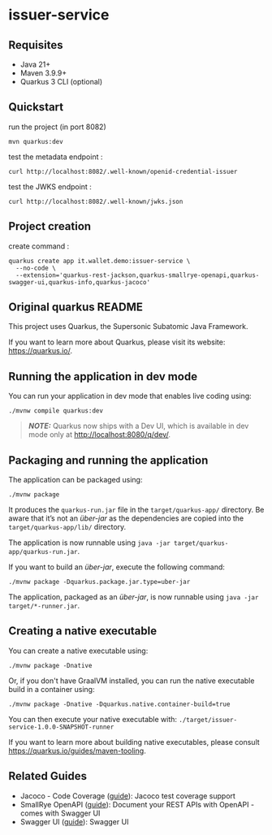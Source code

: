 # issuer-service

## Requisites

- Java 21+
- Maven 3.9.9+
- Quarkus 3 CLI (optional)

## Quickstart

run the project (in port 8082)

```shell script
mvn quarkus:dev
```

test the metadata endpoint : 

```shell script
curl http://localhost:8082/.well-known/openid-credential-issuer
```

test the JWKS endpoint :

```shell script
curl http://localhost:8082/.well-known/jwks.json
```

## Project creation

create command :

```shell script
quarkus create app it.wallet.demo:issuer-service \
  --no-code \
  --extension='quarkus-rest-jackson,quarkus-smallrye-openapi,quarkus-swagger-ui,quarkus-info,quarkus-jacoco'
```

## Original quarkus README

This project uses Quarkus, the Supersonic Subatomic Java Framework.

If you want to learn more about Quarkus, please visit its website: <https://quarkus.io/>.

## Running the application in dev mode

You can run your application in dev mode that enables live coding using:

```shell script
./mvnw compile quarkus:dev
```

> **_NOTE:_**  Quarkus now ships with a Dev UI, which is available in dev mode only at <http://localhost:8080/q/dev/>.

## Packaging and running the application

The application can be packaged using:

```shell script
./mvnw package
```

It produces the `quarkus-run.jar` file in the `target/quarkus-app/` directory.
Be aware that it’s not an _über-jar_ as the dependencies are copied into the `target/quarkus-app/lib/` directory.

The application is now runnable using `java -jar target/quarkus-app/quarkus-run.jar`.

If you want to build an _über-jar_, execute the following command:

```shell script
./mvnw package -Dquarkus.package.jar.type=uber-jar
```

The application, packaged as an _über-jar_, is now runnable using `java -jar target/*-runner.jar`.

## Creating a native executable

You can create a native executable using:

```shell script
./mvnw package -Dnative
```

Or, if you don't have GraalVM installed, you can run the native executable build in a container using:

```shell script
./mvnw package -Dnative -Dquarkus.native.container-build=true
```

You can then execute your native executable with: `./target/issuer-service-1.0.0-SNAPSHOT-runner`

If you want to learn more about building native executables, please consult <https://quarkus.io/guides/maven-tooling>.

## Related Guides

- Jacoco - Code Coverage ([guide](https://quarkus.io/guides/tests-with-coverage)): Jacoco test coverage support
- SmallRye OpenAPI ([guide](https://quarkus.io/guides/openapi-swaggerui)): Document your REST APIs with OpenAPI - comes with Swagger UI
- Swagger UI ([guide](https://quarkus.io/guides/openapi-swaggerui)): Swagger UI
